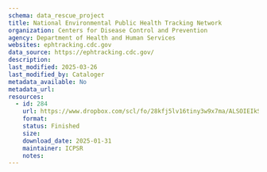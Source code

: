 ```yaml
---
schema: data_rescue_project 
title: National Environmental Public Health Tracking Network
organization: Centers for Disease Control and Prevention
agency: Department of Health and Human Services
websites: ephtracking.cdc.gov
data_source: https://ephtracking.cdc.gov/
description: 
last_modified: 2025-03-26
last_modified_by: Cataloger
metadata_available: No
metadata_url: 
resources:
  - id: 284
    url: https://www.dropbox.com/scl/fo/28kfj5lv16tiny3w9x7ma/ALSOIEIkSyHU3gBGMdlMHgQ?rlkey=riua2mnmvjsj1cbiias713um6&dl=0
    format: 
    status: Finished
    size: 
    download_date: 2025-01-31
    maintainer: ICPSR
    notes: 
---
```

